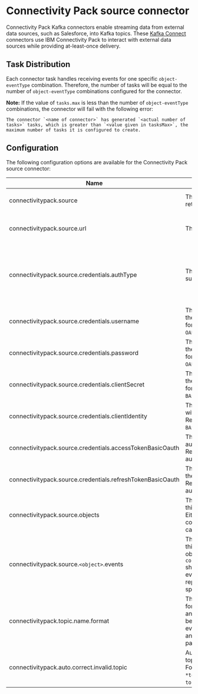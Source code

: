 # Connectivity Pack source connector

Connectivity Pack Kafka connectors enable streaming data from external data sources, such as Salesforce, into Kafka topics. These [Kafka Connect](http://kafka.apache.org/documentation.html#connect) connectors use IBM Connectivity Pack to interact with external data sources while providing at-least-once delivery.

## Task Distribution

Each connector task handles receiving events for one specific `object-eventType` combination. Therefore, the number of tasks will be equal to the number of `object-eventType` combinations configured for the connector.

**Note:** If the value of `tasks.max` is less than the number of `object-eventType` combinations, the connector will fail with the following error:

```
The connector `<name of connector>` has generated `<actual number of tasks>` tasks, which is greater than `<value given in tasksMax>`, the maximum number of tasks it is configured to create.
```

## Configuration

The following configuration options are available for the Connectivity Pack source connector:

| Name                                                       | Description                                                                                                                                                                                                                | Type                              | Default                                       | Valid values                                                                                            |
| ---------------------------------------------------------- |----------------------------------------------------------------------------------------------------------------------------------------------------------------------------------------------------------------------------| --------------------------------- | --------------------------------------------- | ------------------------------------------------------------------------------------------------------- |
| connectivitypack.source                                    | The source from which data is retrieved.                                                                                                                                                                                   | string                            |                                               | A valid source, for example, `salesforce`.                                                              |
| connectivitypack.source.url                                | The URL to access the source.                                                                                                                                                                                              | string                            |                                               | A valid URL to connect to the actual source instance.                                                   |
| connectivitypack.source.credentials.authType               | The authentication type supported by the source.                                                                                                                                                                           | string                            |                                               | A supported authentication type. For example, Salesforce supports `OAUTH2_PASSWORD`, and `BASIC_OAUTH`. |
| connectivitypack.source.credentials.username               | The username associated with the source credentials.Required for authentication type `OAUTH2_PASSWORD`.                                                                                                                    | string                            |                                               | A valid username as per the source's requirements.                                                      |
| connectivitypack.source.credentials.password               | The password associated with the source credentials. Required for authentication type `OAUTH2_PASSWORD`.                                                                                                                   | string                            |                                               | A valid password as per the source's requirements.                                                      |
| connectivitypack.source.credentials.clientSecret           | The client secret associated with the source credentials. Required for `OAUTH2_PASSWORD` and `BASIC_OAUTH` authentication types.                                                                                           | string                            |                                               | A valid client secret as per the source's requirements.                                                 |
| connectivitypack.source.credentials.clientIdentity         | The client identity associated with the source credentials. Required for `OAUTH2_PASSWORD` and `BASIC_OAUTH` authentication types.                                                                                         | string                            |                                               | A valid client identity as per the source's requirements.                                               |
| connectivitypack.source.credentials.accessTokenBasicOauth  | The access token used for OAuth authentication with the source. Required for `BASIC_OAUTH` authentication type.                                                                                                            | string                            |                                               | A valid access token as per the source's requirements.                                                  |
| connectivitypack.source.credentials.refreshTokenBasicOauth | The refresh token used to renew the OAuth access token. Required for `BASIC_OAUTH` authentication type.                                                                                                                    | string                            |                                               | A valid refresh token as per the source's requirements.                                                 |
| connectivitypack.source.objects                            | The object(s) in the source that this connector is associated with. Either a single object or a comma-seperated list of objects can be given                                                                               | string or comma-separated strings |                                               | Valid object(s) for the source.                                                                         |
| connectivitypack.source.`<object>`.events                  | The event(s) for each object that this connector listens to. Each object specified in `connectivitypack.source.objects` should have corresponding events. `<object>` should be replaced with one of the specified objects. | string or comma-separated strings |                                               | Valid event(s) supported by each object, e.g., `CREATED`, `UPDATED`, etc.                               |
| connectivitypack.topic.name.format                         | The format for topic names. This format must include `${object}` and `${eventType}`. One topic will be created for each object-eventType combination. This is an optional configuration parameter.                         | string                            | `${object}-${eventType}`                      | A valid topic name format that contains the placeholders `${object}` and `${eventType}`.                |
| connectivitypack.auto.correct.invalid.topic                | Automatically convert invalid topic names to valid Kafka topics. For example, a topic name like `*topicname` will be converted to `-topicname` by replacing `*` with `-`.                                                  | boolean                           | `false`                                       | `true`, `false`                                                                                         |

